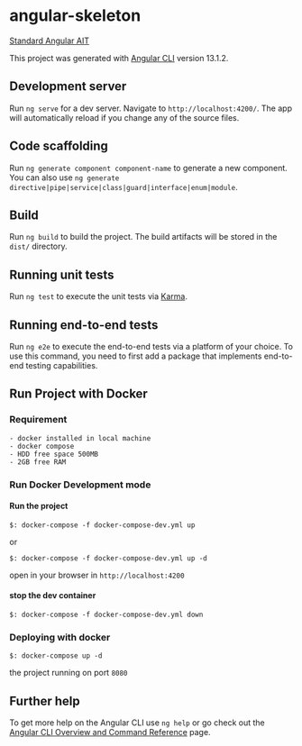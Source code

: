 # angular-skeleton

[Standard Angular AIT](https://docs.google.com/document/d/190QzPEucWlT9frHFbWFYy-pjFKmC5P8eI72qZqwtXhs/edit?usp=sharing)

This project was generated with [Angular CLI](https://github.com/angular/angular-cli) version 13.1.2.

## Development server

Run `ng serve` for a dev server. Navigate to `http://localhost:4200/`. The app will automatically reload if you change any of the source files.

## Code scaffolding

Run `ng generate component component-name` to generate a new component. You can also use `ng generate directive|pipe|service|class|guard|interface|enum|module`.

## Build

Run `ng build` to build the project. The build artifacts will be stored in the `dist/` directory.

## Running unit tests

Run `ng test` to execute the unit tests via [Karma](https://karma-runner.github.io).

## Running end-to-end tests

Run `ng e2e` to execute the end-to-end tests via a platform of your choice. To use this command, you need to first add a package that implements end-to-end testing capabilities.

## Run Project with Docker

### Requirement
    - docker installed in local machine
    - docker compose
    - HDD free space 500MB
    - 2GB free RAM

### Run Docker Development mode

#### Run the project
```
$: docker-compose -f docker-compose-dev.yml up
```
or
```
$: docker-compose -f docker-compose-dev.yml up -d
```
open in your browser in `http://localhost:4200`

#### stop the dev container
```
$: docker-compose -f docker-compose-dev.yml down
```

### Deploying with docker 
```
$: docker-compose up -d
```
the project running on port `8080`




## Further help

To get more help on the Angular CLI use `ng help` or go check out the [Angular CLI Overview and Command Reference](https://angular.io/cli) page.

